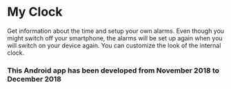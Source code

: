 # My Clock

Get information about the time and setup your own alarms.
Even though you might switch off your smartphone, the alarms will be set up again when you will switch on your device again.
You can customize the look of the internal clock.

### This Android app has been developed from November 2018 to December 2018
